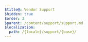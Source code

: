 ```yaml
---
$title@: Vendor Support
$hidden: true
$order: 3
$parent: /content/support/support.md
$localization:
  path: /{locale}/support/{base}/
---
```


